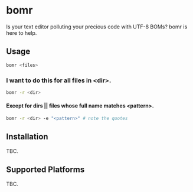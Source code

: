 # bomr

Is your text editor polluting your precious code with UTF-8 BOMs? bomr is here to help.

## Usage

```bash
bomr <files>
```

### I want to do this for all files in &lt;dir&gt;.

```bash
bomr -r <dir>
```

#### Except for dirs || files whose full name matches &lt;pattern&gt;.

```bash
bomr -r <dir> -e "<pattern>" # note the quotes
```

## Installation

TBC.

## Supported Platforms

TBC.
